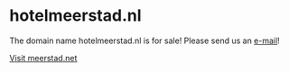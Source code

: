 
# hotelmeerstad.nl

The domain name hotelmeerstad.nl is for sale! Please send us an <a href="mailto:info@meerstad.net">e-mail</a>!

<a href="https://meerstad.net">Visit meerstad.net</a>

